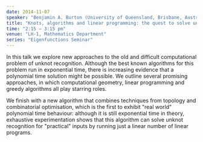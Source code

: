 ```yaml
---
date: 2014-11-07
speaker: "Benjamin A. Burton (University of Queensland, Brisbane, Australia)"
title: "Knots, algorithms and linear programming: the quest to solve unknot recognition in polynomial time"
time: "2:15 – 3:15 pm" 
venue: "LH-1, Mathematics Department"
series: "Eigenfunctions Seminar"
---
```


In this talk we explore new approaches to the old and difficult
computational problem of unknot recognition.  Although the best known
algorithms for this problem run in exponential time, there is increasing
evidence that a polynomial time solution might be possible.  We outline
several promising approaches, in which computational geometry, linear
programming and greedy algorithms all play starring roles.

We finish with a new algorithm that combines techniques from topology and
combinatorial optimisation, which is the first to exhibit "real world"
polynomial time behaviour: although it is still exponential time in
theory, exhaustive experimentation shows that this algorithm can solve
unknot recognition for "practical" inputs by running just a linear number
of linear programs.
